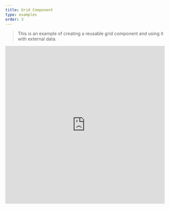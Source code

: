 ```yaml
---
title: Grid Component
type: examples
order: 3
---
```


> This is an example of creating a reusable grid component and using it with external data.

<iframe width="100%" height="500" src="https://jsfiddle.net/yyx990803/23qze30k/embedded/result,html,js,css" allowfullscreen="allowfullscreen" frameborder="0"></iframe>
